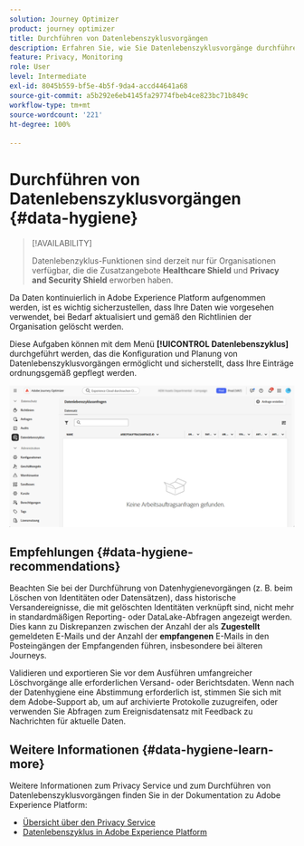 ```yaml
---
solution: Journey Optimizer
product: journey optimizer
title: Durchführen von Datenlebenszyklusvorgängen
description: Erfahren Sie, wie Sie Datenlebenszyklusvorgänge durchführen
feature: Privacy, Monitoring
role: User
level: Intermediate
exl-id: 8045b559-bf5e-4b5f-9da4-accd44641a68
source-git-commit: a5b292e6eb4145fa29774fbeb4ce823bc71b849c
workflow-type: tm+mt
source-wordcount: '221'
ht-degree: 100%

---
```


# Durchführen von Datenlebenszyklusvorgängen {#data-hygiene}

>[!AVAILABILITY]
>
>Datenlebenzyklus-Funktionen sind derzeit nur für Organisationen verfügbar, die die Zusatzangebote **Healthcare Shield** und **Privacy and Security Shield** erworben haben.

Da Daten kontinuierlich in Adobe Experience Platform aufgenommen werden, ist es wichtig sicherzustellen, dass Ihre Daten wie vorgesehen verwendet, bei Bedarf aktualisiert und gemäß den Richtlinien der Organisation gelöscht werden.

Diese Aufgaben können mit dem Menü **[!UICONTROL Datenlebenszyklus]** durchgeführt werden, das die Konfiguration und Planung von Datenlebenszyklusvorgängen ermöglicht und sicherstellt, dass Ihre Einträge ordnungsgemäß gepflegt werden.

![](assets/data-hygiene.png)


## Empfehlungen {#data-hygiene-recommendations}

Beachten Sie bei der Durchführung von Datenhygienevorgängen (z. B. beim Löschen von Identitäten oder Datensätzen), dass historische Versandereignisse, die mit gelöschten Identitäten verknüpft sind, nicht mehr in standardmäßigen Reporting- oder DataLake-Abfragen angezeigt werden. Dies kann zu Diskrepanzen zwischen der Anzahl der als **Zugestellt** gemeldeten E-Mails und der Anzahl der **empfangenen** E-Mails in den Posteingängen der Empfangenden führen, insbesondere bei älteren Journeys.

Validieren und exportieren Sie vor dem Ausführen umfangreicher Löschvorgänge alle erforderlichen Versand- oder Berichtsdaten. Wenn nach der Datenhygiene eine Abstimmung erforderlich ist, stimmen Sie sich mit dem Adobe-Support ab, um auf archivierte Protokolle zuzugreifen, oder verwenden Sie Abfragen zum Ereignisdatensatz mit Feedback zu Nachrichten für aktuelle Daten.

## Weitere Informationen {#data-hygiene-learn-more}

Weitere Informationen zum Privacy Service und zum Durchführen von Datenlebenszyklusvorgängen finden Sie in der Dokumentation zu Adobe Experience Platform:

* [Übersicht über den Privacy Service](https://experienceleague.adobe.com/docs/experience-platform/privacy/home.html?lang=de)
* [Datenlebenszyklus in Adobe Experience Platform](https://experienceleague.adobe.com/docs/experience-platform/hygiene/home.html?lang=de)

